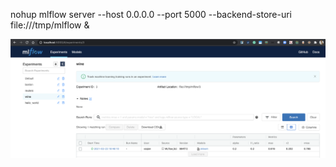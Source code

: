 nohup mlflow server --host 0.0.0.0 --port 5000 --backend-store-uri file:///tmp/mlflow &

![MLFLOW UI](ScreenShot2021-02-23.png)